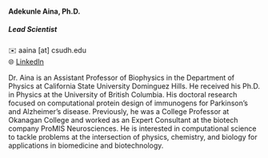 #### Adekunle Aina, Ph.D.

##### Lead Scientist  

✉️  aaina [at] csudh.edu  
🌐 [LinkedIn](https://www.linkedin.com/in/ainaadekunle)  

Dr. Aina is an Assistant Professor of Biophysics in the Department of Physics at California State University Dominguez Hills. 
He received his Ph.D. in Physics at the University of British Columbia. 
His doctoral research focused on computational protein design of immunogens for Parkinson’s and Alzheimer’s disease. Previously, 
he was a College Professor at Okanagan College and worked as an Expert Consultant at the biotech company ProMIS Neurosciences.
He is interested in computational science to tackle problems at the intersection of physics, chemistry, and biology for applications in biomedicine and biotechnology. 




